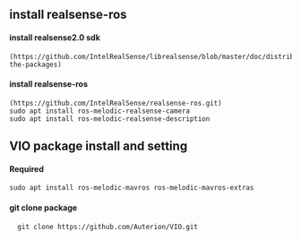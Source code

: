 ## install realsense-ros


#### install realsense2.0 sdk
    (https://github.com/IntelRealSense/librealsense/blob/master/doc/distribution_linux.md#installing-the-packages)

#### install realsense-ros
    (https://github.com/IntelRealSense/realsense-ros.git)
    sudo apt install ros-melodic-realsense-camera
    sudo apt install ros-melodic-realsense-description  
    

## VIO package install and setting

#### Required
    sudo apt install ros-melodic-mavros ros-melodic-mavros-extras

#### git clone package
      git clone https://github.com/Auterion/VIO.git
